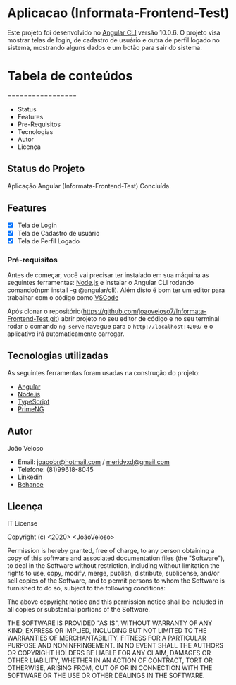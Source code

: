 # Aplicacao (Informata-Frontend-Test)

Este projeto foi desenvolvido no [Angular CLI](https://github.com/angular/angular-cli) versão 10.0.6.
O projeto visa mostrar telas de login, de cadastro de usuário e outra de perfil logado 
no sistema, mostrando alguns dados e um botão para sair do sistema. 


# Tabela de conteúdos
=================
<ul>
 <li>Status </li>
 <li>Features </li> 
 <li>Pre-Requisitos </li>  
 <li>Tecnologias  </li>
 <li>Autor </li>
 <li>Licença  </li>
</ul>

## Status do Projeto

Aplicação Angular (Informata-Frontend-Test) Concluída.

## Features

- [x] Tela de Login
- [x] Tela de Cadastro de usuário
- [x] Tela de Perfil Logado

### Pré-requisitos

Antes de começar, você vai precisar ter instalado em sua máquina as seguintes ferramentas:
[Node.js](https://nodejs.org/en/) e instalar o Angular CLI rodando comando(npm install -g @angular/cli). 
Além disto é bom ter um editor para trabalhar com o código como [VSCode](https://code.visualstudio.com/)

Após clonar o repositório(https://github.com/joaoveloso7/Informata-Frontend-Test.git) abrir projeto no
seu editor de código e no seu terminal rodar o comando `ng serve`  navegue para o `http://localhost:4200/`
e o aplicativo irá automaticamente carregar.

## Tecnologias utilizadas

As seguintes ferramentas foram usadas na construção do projeto:

- [Angular](https://angular.io/)
- [Node.js](https://nodejs.org/en/)
- [TypeScript](https://www.typescriptlang.org/)
- [PrimeNG](https://www.primefaces.org/primeng/)

## Autor

João Veloso
- Email: joaoobr@hotmail.com / meridyxd@gmail.com
- Telefone: (81)99618-8045
- [Linkedin](https://www.linkedin.com/in/joaoveloso13051995/)
- [Behance](https://www.behance.net/jaumveloso1)


## Licença

IT License

Copyright (c) <2020> <JoãoVeloso>

Permission is hereby granted, free of charge, to any person obtaining a copy
of this software and associated documentation files (the "Software"), to deal
in the Software without restriction, including without limitation the rights
to use, copy, modify, merge, publish, distribute, sublicense, and/or sell
copies of the Software, and to permit persons to whom the Software is
furnished to do so, subject to the following conditions:

The above copyright notice and this permission notice shall be included in all
copies or substantial portions of the Software.

THE SOFTWARE IS PROVIDED "AS IS", WITHOUT WARRANTY OF ANY KIND, EXPRESS OR
IMPLIED, INCLUDING BUT NOT LIMITED TO THE WARRANTIES OF MERCHANTABILITY,
FITNESS FOR A PARTICULAR PURPOSE AND NONINFRINGEMENT. IN NO EVENT SHALL THE
AUTHORS OR COPYRIGHT HOLDERS BE LIABLE FOR ANY CLAIM, DAMAGES OR OTHER
LIABILITY, WHETHER IN AN ACTION OF CONTRACT, TORT OR OTHERWISE, ARISING FROM,
OUT OF OR IN CONNECTION WITH THE SOFTWARE OR THE USE OR OTHER DEALINGS IN THE
SOFTWARE.